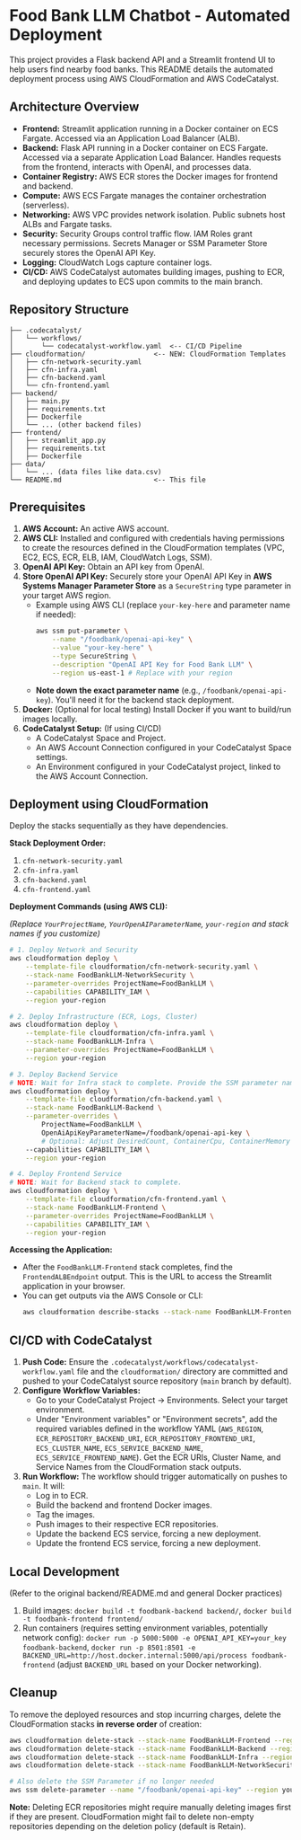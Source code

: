 # Food Bank LLM Chatbot - Automated Deployment

This project provides a Flask backend API and a Streamlit frontend UI to help users find nearby food banks. This README details the automated deployment process using AWS CloudFormation and AWS CodeCatalyst.

## Architecture Overview

*   **Frontend:** Streamlit application running in a Docker container on ECS Fargate. Accessed via an Application Load Balancer (ALB).
*   **Backend:** Flask API running in a Docker container on ECS Fargate. Accessed via a separate Application Load Balancer. Handles requests from the frontend, interacts with OpenAI, and processes data.
*   **Container Registry:** AWS ECR stores the Docker images for frontend and backend.
*   **Compute:** AWS ECS Fargate manages the container orchestration (serverless).
*   **Networking:** AWS VPC provides network isolation. Public subnets host ALBs and Fargate tasks.
*   **Security:** Security Groups control traffic flow. IAM Roles grant necessary permissions. Secrets Manager or SSM Parameter Store securely stores the OpenAI API Key.
*   **Logging:** CloudWatch Logs capture container logs.
*   **CI/CD:** AWS CodeCatalyst automates building images, pushing to ECR, and deploying updates to ECS upon commits to the main branch.

## Repository Structure

```
├── .codecatalyst/
│   └── workflows/
│       └── codecatalyst-workflow.yaml  <-- CI/CD Pipeline
├── cloudformation/                 <-- NEW: CloudFormation Templates
│   ├── cfn-network-security.yaml
│   ├── cfn-infra.yaml
│   ├── cfn-backend.yaml
│   └── cfn-frontend.yaml
├── backend/
│   ├── main.py
│   ├── requirements.txt
│   ├── Dockerfile
│   └── ... (other backend files)
├── frontend/
│   ├── streamlit_app.py
│   ├── requirements.txt
│   ├── Dockerfile
├── data/
│   └── ... (data files like data.csv)
└── README.md                       <-- This file
```

## Prerequisites

1.  **AWS Account:** An active AWS account.
2.  **AWS CLI:** Installed and configured with credentials having permissions to create the resources defined in the CloudFormation templates (VPC, EC2, ECS, ECR, ELB, IAM, CloudWatch Logs, SSM).
3.  **OpenAI API Key:** Obtain an API key from OpenAI.
4.  **Store OpenAI API Key:** Securely store your OpenAI API Key in **AWS Systems Manager Parameter Store** as a `SecureString` type parameter in your target AWS region.
    *   Example using AWS CLI (replace `your-key-here` and parameter name if needed):
        ```bash
        aws ssm put-parameter \
            --name "/foodbank/openai-api-key" \
            --value "your-key-here" \
            --type SecureString \
            --description "OpenAI API Key for Food Bank LLM" \
            --region us-east-1 # Replace with your region
        ```
    *   **Note down the exact parameter name** (e.g., `/foodbank/openai-api-key`). You'll need it for the backend stack deployment.
5.  **Docker:** (Optional for local testing) Install Docker if you want to build/run images locally.
6.  **CodeCatalyst Setup:** (If using CI/CD)
    *   A CodeCatalyst Space and Project.
    *   An AWS Account Connection configured in your CodeCatalyst Space settings.
    *   An Environment configured in your CodeCatalyst project, linked to the AWS Account Connection.

## Deployment using CloudFormation

Deploy the stacks sequentially as they have dependencies.

**Stack Deployment Order:**

1.  `cfn-network-security.yaml`
2.  `cfn-infra.yaml`
3.  `cfn-backend.yaml`
4.  `cfn-frontend.yaml`

**Deployment Commands (using AWS CLI):**

*(Replace `YourProjectName`, `YourOpenAIParameterName`, `your-region` and stack names if you customize)*

```bash
# 1. Deploy Network and Security
aws cloudformation deploy \
    --template-file cloudformation/cfn-network-security.yaml \
    --stack-name FoodBankLLM-NetworkSecurity \
    --parameter-overrides ProjectName=FoodBankLLM \
    --capabilities CAPABILITY_IAM \
    --region your-region

# 2. Deploy Infrastructure (ECR, Logs, Cluster)
aws cloudformation deploy \
    --template-file cloudformation/cfn-infra.yaml \
    --stack-name FoodBankLLM-Infra \
    --parameter-overrides ProjectName=FoodBankLLM \
    --region your-region

# 3. Deploy Backend Service
# NOTE: Wait for Infra stack to complete. Provide the SSM parameter name.
aws cloudformation deploy \
    --template-file cloudformation/cfn-backend.yaml \
    --stack-name FoodBankLLM-Backend \
    --parameter-overrides \
        ProjectName=FoodBankLLM \
        OpenAiApiKeyParameterName=/foodbank/openai-api-key \
        # Optional: Adjust DesiredCount, ContainerCpu, ContainerMemory if needed
    --capabilities CAPABILITY_IAM \
    --region your-region

# 4. Deploy Frontend Service
# NOTE: Wait for Backend stack to complete.
aws cloudformation deploy \
    --template-file cloudformation/cfn-frontend.yaml \
    --stack-name FoodBankLLM-Frontend \
    --parameter-overrides ProjectName=FoodBankLLM \
    --capabilities CAPABILITY_IAM \
    --region your-region

```

**Accessing the Application:**

*   After the `FoodBankLLM-Frontend` stack completes, find the `FrontendALBEndpoint` output. This is the URL to access the Streamlit application in your browser.
*   You can get outputs via the AWS Console or CLI:
    ```bash
    aws cloudformation describe-stacks --stack-name FoodBankLLM-Frontend --query "Stacks[0].Outputs[?OutputKey=='FrontendALBEndpoint'].OutputValue" --output text --region your-region
    ```

## CI/CD with CodeCatalyst

1.  **Push Code:** Ensure the `.codecatalyst/workflows/codecatalyst-workflow.yaml` file and the `cloudformation/` directory are committed and pushed to your CodeCatalyst source repository (`main` branch by default).
2.  **Configure Workflow Variables:**
    *   Go to your CodeCatalyst Project -> Environments. Select your target environment.
    *   Under "Environment variables" or "Environment secrets", add the required variables defined in the workflow YAML (`AWS_REGION`, `ECR_REPOSITORY_BACKEND_URI`, `ECR_REPOSITORY_FRONTEND_URI`, `ECS_CLUSTER_NAME`, `ECS_SERVICE_BACKEND_NAME`, `ECS_SERVICE_FRONTEND_NAME`). Get the ECR URIs, Cluster Name, and Service Names from the CloudFormation stack outputs.
3.  **Run Workflow:** The workflow should trigger automatically on pushes to `main`. It will:
    *   Log in to ECR.
    *   Build the backend and frontend Docker images.
    *   Tag the images.
    *   Push images to their respective ECR repositories.
    *   Update the backend ECS service, forcing a new deployment.
    *   Update the frontend ECS service, forcing a new deployment.

## Local Development

(Refer to the original backend/README.md and general Docker practices)

1.  Build images: `docker build -t foodbank-backend backend/`, `docker build -t foodbank-frontend frontend/`
2.  Run containers (requires setting environment variables, potentially network config): `docker run -p 5000:5000 -e OPENAI_API_KEY=your_key foodbank-backend`, `docker run -p 8501:8501 -e BACKEND_URL=http://host.docker.internal:5000/api/process foodbank-frontend` (adjust `BACKEND_URL` based on your Docker networking).

## Cleanup

To remove the deployed resources and stop incurring charges, delete the CloudFormation stacks **in reverse order** of creation:

```bash
aws cloudformation delete-stack --stack-name FoodBankLLM-Frontend --region your-region
aws cloudformation delete-stack --stack-name FoodBankLLM-Backend --region your-region
aws cloudformation delete-stack --stack-name FoodBankLLM-Infra --region your-region
aws cloudformation delete-stack --stack-name FoodBankLLM-NetworkSecurity --region your-region

# Also delete the SSM Parameter if no longer needed
aws ssm delete-parameter --name "/foodbank/openai-api-key" --region your-region
```

**Note:** Deleting ECR repositories might require manually deleting images first if they are present. CloudFormation might fail to delete non-empty repositories depending on the deletion policy (default is Retain).